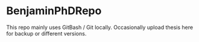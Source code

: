 # BenjaminPhDRepo

This repo mainly uses GitBash / Git locally. Occasionally upload thesis here for backup or different versions. 
